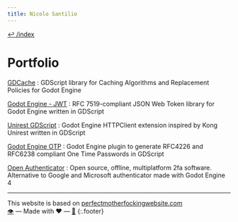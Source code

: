 ```yaml
---
title: Nicolo Santilio
---
```


[↩️ /index](/index)  

# Portfolio
[GDCache](/gdcache)
: GDScript library for Caching Algorithms and Replacement Policies for Godot Engine  

[Godot Engine - JWT](/godot-engine.jwt)
: RFC 7519-compliant JSON Web Token library for Godot Engine written in GDScript  

[Unirest GDScript](/unirest-gdscript)
: Godot Engine HTTPClient extension inspired by Kong Unirest written in GDScript  

[Godot Engine OTP](/godot-engine.otp)
: Godot Engine plugin to generate RFC4226 and RFC6238 compliant One Time Passwords in GDScript  

[Open Authenticator](/open-authenticator)
: Open source, offline, multiplatform 2fa software. Alternative to Google and Microsoft authenticator made with Godot Engine 4

---

This website is based on [perfectmotherfockingwebsite.com](https://perfectmotherfuckingwebsite.com/)  
[👁️](https://github.com/fenix-hub/fenix-hub.github.io) — Made with ❤️ — [📜](https://github.com/fenix-hub/fenix-hub.github.io/blob/master/LICENSE) 
{:.footer}
